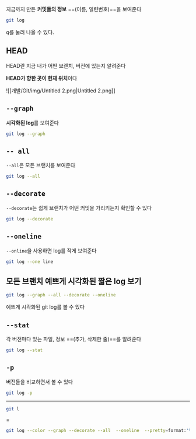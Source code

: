 지금까지 만든 **커밋들의 정보** ==(이름, 일련번호)==을 보여준다

```Bash
git log
```

q를 눌러 나올 수 있다.

## HEAD

HEAD란 지금 내가 어떤 브랜치, 버전에 있는지 알려준다

**HEAD가 향한 곳이 현재 위치**이다

![[개발/Git/img/Untitled 2.png|Untitled 2.png]]

## `--graph`

**시각화된 log**를 보여준다

```Bash
git log --graph 
```

## `-- all`

`--all`은 모든 브랜치를 보여준다

```Bash
git log --all
```

## `--decorate`

`--decorate`는 쉽게 브랜치가 어떤 커밋을 가리키는지 확인할 수 있다

```Bash
git log --decorate
```

## `--oneline`

`--online`을 사용하면 log를 작게 보여준다

```Bash
git log --one line
```

## 모든 브랜치 예쁘게 시각화된 짧은 log 보기

```Bash
git log --graph --all --decorate --oneline
```

예쁘게 시각화된 git log를 볼 수 있다

## `--stat`

각 버전마다 있는 파일, 정보 ==(추가, 삭제한 줄)==를 알려준다

```Bash
git log --stat
```

## `-p`

버전들을 비교하면서 볼 수 있다

```Bash
git log -p
```

---

```Bash
git l
```

=

```Bash
git log --color --graph --decorate --all  --oneline  --pretty=format:'%Cred%h%Creset -%C(yellow)%d%Creset %s %Cgreen(%cr)%C(bold blue)<%an>%Creset' --abbrev-commit
```